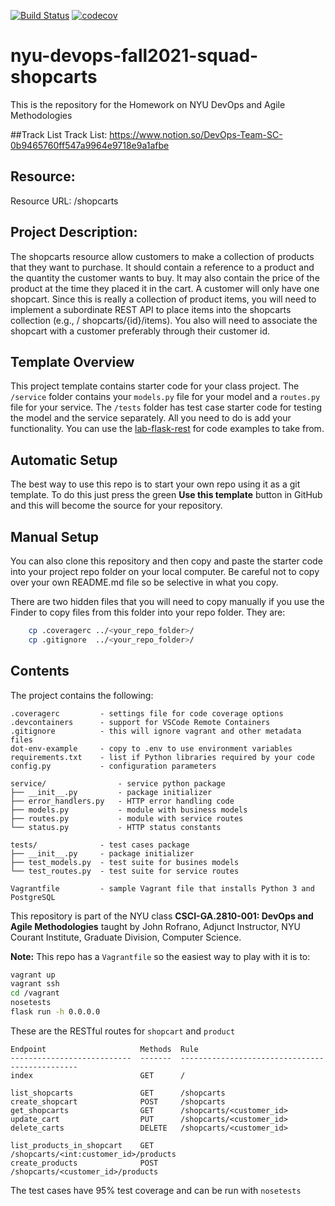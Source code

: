[![Build Status](https://app.travis-ci.com/squad-shopcarts/shopcarts.svg?branch=master)](https://app.travis-ci.com/squad-shopcarts/shopcarts)
[![codecov](https://codecov.io/gh/squad-shopcarts/shopcarts/branch/master/graph/badge.svg?token=QTIVMHFLFM)](https://codecov.io/gh/squad-shopcarts/shopcarts)

# nyu-devops-fall2021-squad-shopcarts
This is the repository for the Homework on NYU DevOps and Agile Methodologies

##Track List
Track List: https://www.notion.so/DevOps-Team-SC-0b9465760ff547a9964e9718e9a1afbe

## Resource:
Resource URL: /shopcarts

## Project Description:
The shopcarts resource allow customers to make a collection of products that they want to purchase. It should contain a reference to a product and the quantity the customer wants to buy. It may also contain the price of the product at the time they placed it in the cart. A customer will only have one shopcart. Since this is really a collection of product items, you will need to implement a subordinate REST API to place items into the shopcarts collection (e.g., / shopcarts/{id}/items). You also will need to associate the shopcart with a customer preferably through their customer id.

## Template Overview
This project template contains starter code for your class project. The `/service` folder contains your `models.py` file for your model and a `routes.py` file for your service. The `/tests` folder has test case starter code for testing the model and the service separately. All you need to do is add your functionality. You can use the [lab-flask-rest](https://github.com/nyu-devops/lab-flask-rest) for code examples to take from.

## Automatic Setup
The best way to use this repo is to start your own repo using it as a git template. To do this just press the green **Use this template** button in GitHub and this will become the source for your repository.

## Manual Setup
You can also clone this repository and then copy and paste the starter code into your project repo folder on your local computer. Be careful not to copy over your own README.md file so be selective in what you copy.

There are two hidden files that you will need to copy manually if you use the Finder to copy files from this folder into your repo folder. They are:

```bash
    cp .coveragerc ../<your_repo_folder>/
    cp .gitignore  ../<your_repo_folder>/
```

## Contents
The project contains the following:

```text
.coveragerc         - settings file for code coverage options
.devcontainers      - support for VSCode Remote Containers
.gitignore          - this will ignore vagrant and other metadata files
dot-env-example     - copy to .env to use environment variables
requirements.txt    - list if Python libraries required by your code
config.py           - configuration parameters

service/                - service python package
├── __init__.py         - package initializer
├── error_handlers.py   - HTTP error handling code
├── models.py           - module with business models
├── routes.py           - module with service routes
└── status.py           - HTTP status constants

tests/              - test cases package
├── __init__.py     - package initializer
├── test_models.py  - test suite for busines models
└── test_routes.py  - test suite for service routes

Vagrantfile         - sample Vagrant file that installs Python 3 and PostgreSQL
```

This repository is part of the NYU class **CSCI-GA.2810-001: DevOps and Agile Methodologies** taught by John Rofrano, Adjunct Instructor, NYU Courant Institute, Graduate Division, Computer Science.


**Note:** This repo has a `Vagrantfile` so the easiest way to play with it is to:

```bash
vagrant up
vagrant ssh
cd /vagrant
nosetests
flask run -h 0.0.0.0
```

These are the RESTful routes for `shopcart` and `product`
```
Endpoint                     Methods  Rule
---------------------------  -------  -----------------------------------------------
index                        GET      /

list_shopcarts               GET      /shopcarts
create_shopcart              POST     /shopcarts
get_shopcarts                GET      /shopcarts/<customer_id>
update_cart                  PUT      /shopcarts/<customer_id>
delete_carts                 DELETE   /shopcarts/<customer_id>

list_products_in_shopcart    GET      /shopcarts/<int:customer_id>/products
create_products              POST     /shopcarts/<customer_id>/products
```

The test cases have 95% test coverage and can be run with `nosetests`